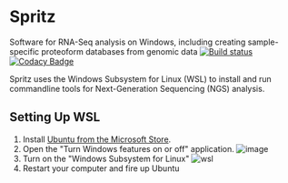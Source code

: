 # Spritz
Software for RNA-Seq analysis on Windows, including creating sample-specific proteoform databases from genomic data
[![Build status](https://ci.appveyor.com/api/projects/status/p54yrm6iixqm8jsf?svg=true)](https://ci.appveyor.com/project/acesnik/spritz)
[![Codacy Badge](https://api.codacy.com/project/badge/Grade/c4187aae0b1f43c79e3e6379f77a408a)](https://www.codacy.com/app/acesnik/Spritz?utm_source=github.com&amp;utm_medium=referral&amp;utm_content=smith-chem-wisc/Spritz&amp;utm_campaign=Badge_Grade)

Spritz uses the Windows Subsystem for Linux (WSL) to install and run commandline tools for Next-Generation Sequencing (NGS) analysis.

## Setting Up WSL
1. Install [Ubuntu from the Microsoft Store](https://www.microsoft.com/store/productId/9NBLGGH4MSV6).
2. Open the "Turn Windows features on or off" application.
![image](https://user-images.githubusercontent.com/16342951/45467794-0907b200-b6e7-11e8-97db-1271d09544e8.png)
3. Turn on the "Windows Subsystem for Linux"
![wsl](https://user-images.githubusercontent.com/16342951/45467902-9945f700-b6e7-11e8-90f1-8ebdc065aedb.png)
4. Restart your computer and fire up Ubuntu
